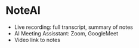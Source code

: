 # NoteAI
- Live recording: full transcript, summary of notes
- AI Meeting Assisstant: Zoom, GoogleMeet
- Video link to notes
